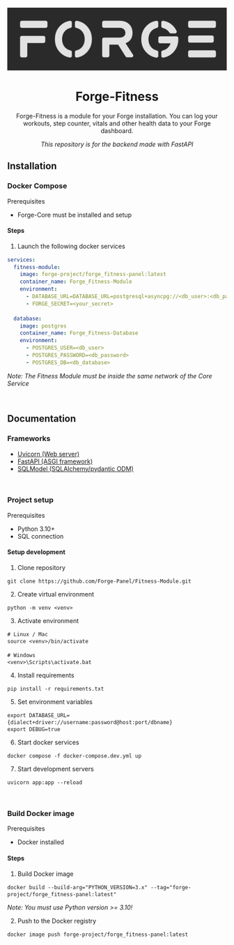 <p align="center">
  <a href="https://github.com/Forge-Panel" target="blank"><img src="https://raw.githubusercontent.com/Forge-Panel/.github/refs/heads/main/images/forge_logo_dark_bg.svg" width="512" alt="Forge Logo" /></a>
</p>
<h1 align="center">Forge-Fitness</h1>

<p align="center">Forge-Fitness is a module for your Forge installation. You can log your workouts, step counter, vitals and other health data to your Forge dashboard.</p>
<p align="center"><i>This repository is for the backend made with FastAPI</i></p>


## Installation
### Docker Compose

Prerequisites
- Forge-Core must be installed and setup

#### Steps
1. Launch the following docker services
```yaml
services:
  fitness-module:
    image: forge-project/forge_fitness-panel:latest
    container_name: Forge_Fitness-Module
    environment:
      - DATABASE_URL=DATABASE_URL=postgresql+asyncpg://<db_user>:<db_password>@localhost/<db_database>
      - FORGE_SECRET=<your_secret>

  database:
    image: postgres
    container_name: Forge_Fitness-Database
    environment:
      - POSTGRES_USER=<db_user>
      - POSTGRES_PASSWORD=<db_password>
      - POSTGRES_DB=<db_database>
```
_Note: The Fitness Module must be inside the same network of the Core Service_

<br />

## Documentation

### Frameworks
- [Uvicorn (Web server)](https://www.uvicorn.org/)
- [FastAPI (ASGI framework)](https://fastapi.tiangolo.com/)
- [SQLModel (SQLAlchemy/pydantic ODM)](https://sqlmodel.tiangolo.com/)

<br />

### Project setup

Prerequisites
- Python 3.10+
- SQL connection

#### Setup development
1. Clone repository
```shell
git clone https://github.com/Forge-Panel/Fitness-Module.git
```

2. Create virtual environment
```shell
python -m venv <venv>
```

3. Activate environment
```shell
# Linux / Mac
source <venv>/bin/activate

# Windows
<venv>\Scripts\activate.bat
```

4. Install requirements
```shell
pip install -r requirements.txt
```

5. Set environment variables
```shell
export DATABASE_URL={dialect+driver://username:password@host:port/dbname}
export DEBUG=true
```

6. Start docker services
```shell
docker compose -f docker-compose.dev.yml up
```

7. Start development servers
```shell
uvicorn app:app --reload
```

<br />

### Build Docker image

Prerequisites
- Docker installed

#### Steps
1. Build Docker image
```shell
docker build --build-arg="PYTHON_VERSION=3.x" --tag="forge-project/forge_fitness-panel:latest"
```
_Note: You must use Python version >= 3.10!_

2. Push to the Docker registry
```shell
docker image push forge-project/forge_fitness-panel:latest
```